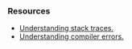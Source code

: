 ### Resources
- [Understanding stack traces.](Stack%20Traces.md)
- [Understanding compiler errors.](../Compiler%20Errors/Info.md)
